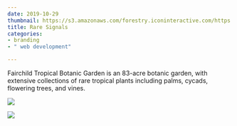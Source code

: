 ```yaml
---
date: 2019-10-29
thumbnail: https://s3.amazonaws.com/forestry.iconinteractive.com/https://s3.amazonaws.com/forestry.iconinteractive.com/RareSignals.009.jpeg
title: Rare Signals
categories:
- branding
- " web development"

---
```

Fairchild Tropical Botanic Garden is an 83-acre botanic garden, with extensive collections of rare tropical plants including palms, cycads, flowering trees, and vines.

![](https://s3.amazonaws.com/forestry.iconinteractive.com/https://s3.amazonaws.com/forestry.iconinteractive.com/RareSignals.005.jpeg)

![](https://s3.amazonaws.com/forestry.iconinteractive.com/https://s3.amazonaws.com/forestry.iconinteractive.com/RareSignals.007.jpeg)